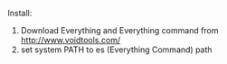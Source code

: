 Install:1. Download Everything and Everything command from http://www.voidtools.com/2. set system PATH to es (Everything Command) path